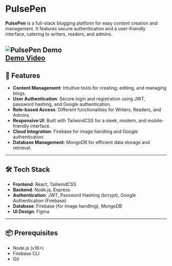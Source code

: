 # PulsePen  

**PulsePen** is a full-stack blogging platform for easy content creation and management. It features secure authentication and a user-friendly interface, catering to writers, readers, and admins.  

![PulsePen Demo](https://img.shields.io/badge/Demo-Available-brightgreen?style=flat-square)  
[Demo Video](https://youtu.be/DoTnMPMpBE4?si=-9cnxVVHFhxYA3MA)
---

## 🚀 Features  

- **Content Management**: Intuitive tools for creating, editing, and managing blogs.  
- **User Authentication**: Secure login and registration using JWT, password hashing, and Google authentication.  
- **Role-based Access**: Different functionalities for Writers, Readers, and Admins.  
- **Responsive UI**: Built with TailwindCSS for a sleek, modern, and mobile-friendly interface.  
- **Cloud Integration**: Firebase for image handling and Google authentication.  
- **Database Management**: MongoDB for efficient data storage and retrieval.  

---

## 🛠️ Tech Stack  

- **Frontend**: React, TailwindCSS  
- **Backend**: Node.js, Express  
- **Authentication**: JWT, Password Hashing (bcrypt), Google Authentication (Firebase)  
- **Database**: Firebase (for image handling), MongoDB  
- **UI Design**: Figma  

---

## 📦 Prerequisites  
- Node.js (v16+)  
- Firebase CLI  
- Git  


